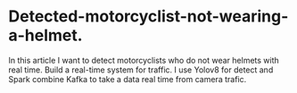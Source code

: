 # Detected-motorcyclist-not-wearing-a-helmet.
In this article I want to detect motorcyclists who do not wear helmets with real time. Build a real-time system for traffic. I use Yolov8 for detect and Spark combine Kafka to take a data real time from camera trafic.
